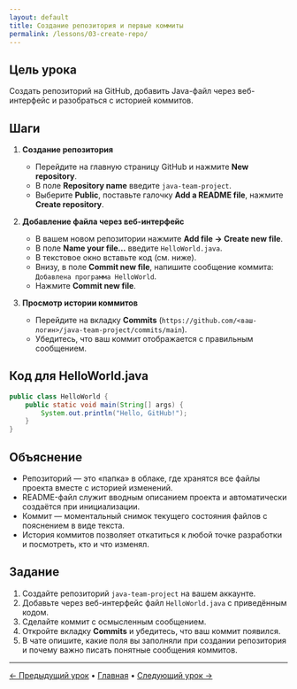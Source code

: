 ```yaml
---
layout: default
title: Создание репозитория и первые коммиты
permalink: /lessons/03-create-repo/
---
```


## Цель урока

Создать репозиторий на GitHub, добавить Java-файл через веб-интерфейс и разобраться с историей коммитов.

## Шаги

1. **Создание репозитория**
   - Перейдите на главную страницу GitHub и нажмите **New repository**.  
   - В поле **Repository name** введите `java-team-project`.  
   - Выберите **Public**, поставьте галочку **Add a README file**, нажмите **Create repository**.

2. **Добавление файла через веб-интерфейс**
   - В вашем новом репозитории нажмите **Add file → Create new file**.  
   - В поле **Name your file…** введите `HelloWorld.java`.  
   - В текстовое окно вставьте код (см. ниже).
   - Внизу, в поле **Commit new file**, напишите сообщение коммита: `Добавлена программа HelloWorld`.  
   - Нажмите **Commit new file**.

3. **Просмотр истории коммитов**
   - Перейдите на вкладку **Commits** (`https://github.com/<ваш-логин>/java-team-project/commits/main`).  
   - Убедитесь, что ваш коммит отображается с правильным сообщением.

## Код для HelloWorld.java

```java
public class HelloWorld {
    public static void main(String[] args) {
        System.out.println("Hello, GitHub!");
    }
}
```

## Объяснение

- Репозиторий — это «папка» в облаке, где хранятся все файлы проекта вместе с историей изменений.
- README-файл служит вводным описанием проекта и автоматически создаётся при инициализации.
- Коммит — моментальный снимок текущего состояния файлов с пояснением в виде текста.
- История коммитов позволяет откатиться к любой точке разработки и посмотреть, кто и что изменял.

## Задание

1. Создайте репозиторий `java-team-project` на вашем аккаунте.  
2. Добавьте через веб-интерфейс файл `HelloWorld.java` с приведённым кодом.  
3. Сделайте коммит с осмысленным сообщением.  
4. Откройте вкладку **Commits** и убедитесь, что ваш коммит появился.  
5. В чате опишите, какие поля вы заполняли при создании репозитория и почему важно писать понятные сообщения коммитов.

---

[← Предыдущий урок](02-signup/) • [Главная](../) • [Следующий урок →](04-branches/)
